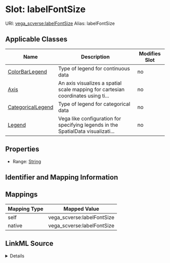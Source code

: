 

# Slot: labelFontSize 



URI: [vega_scverse:labelFontSize](https://w3id.org/scverse/vega-scverse/labelFontSize)
Alias: labelFontSize

<!-- no inheritance hierarchy -->





## Applicable Classes

| Name | Description | Modifies Slot |
| --- | --- | --- |
| [ColorBarLegend](ColorBarLegend.md) | Type of legend for continuous data |  no  |
| [Axis](Axis.md) | An axis visualizes a spatial scale mapping for cartesian coordinates using ti... |  no  |
| [CategoricalLegend](CategoricalLegend.md) | Type of legend for categorical data |  no  |
| [Legend](Legend.md) | Vega like configuration for specifying legends in the SpatialData visualizati... |  no  |







## Properties

* Range: [String](String.md)





## Identifier and Mapping Information








## Mappings

| Mapping Type | Mapped Value |
| ---  | ---  |
| self | vega_scverse:labelFontSize |
| native | vega_scverse:labelFontSize |




## LinkML Source

<details>
```yaml
name: labelFontSize
alias: labelFontSize
domain_of:
- Axis
- Legend
range: string

```
</details>
